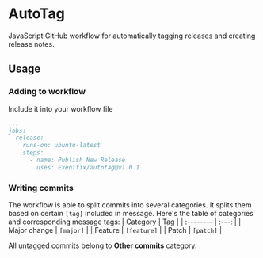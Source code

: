 # AutoTag
JavaScript GitHub workflow for automatically tagging releases and creating release notes.

## Usage
### Adding to workflow
Include it into your workflow file
```yaml
...
jobs:
  release:
    runs-on: ubuntu-latest
    steps:
      - name: Publish New Release
        uses: Exenifix/autotag@v1.0.1
```

### Writing commits
The workflow is able to split commits into several categories. It splits them based on certain `[tag]` included in message. Here's the table of categories and corresponding message tags:
| Category | Tag |
| :-------- | :---: |
| Major change | `[major]` |
| Feature | `[feature]` |
| Patch | `[patch]` |

All untagged commits belong to **Other commits** category.
